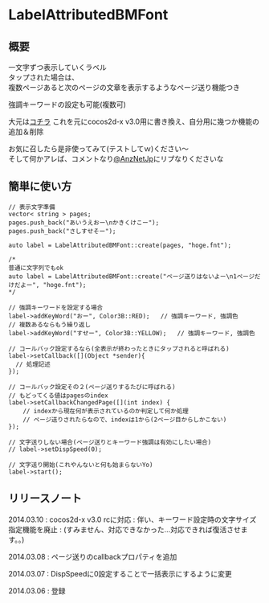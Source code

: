 # LabelAttributedBMFont

## 概要

一文字ずつ表示していくラベル  
タップされた場合は、  
複数ページあると次のページの文章を表示するようなページ送り機能つき

強調キーワードの設定も可能(複数可)

大元は[コチラ](http://survive-engineer.hatenablog.com/entry/2014/02/13/013103)
これを元にcocos2d-x v3.0用に書き換え、自分用に幾つか機能の追加＆削除

お気に召したら是非使ってみて(テストしてｗ)ください〜  
そして何かアレば、コメントなり[@AnzNetJp](https://twitter.com/AnzNetJp)にリプなりくださいな

## 簡単に使い方

    // 表示文字準備
    vector< string > pages;
    pages.push_back("あいうえおー\nかきくけこー");
    pages.push_back("さしすせそー");
    
    auto label = LabelAttributedBMFont::create(pages, "hoge.fnt");
    
    /*
    普通に文字列でもok
    auto label = LabelAttributedBMFont::create("ページ送りはないよー\n1ページだけだよー", "hoge.fnt");
    */
    
    // 強調キーワードを設定する場合
    label->addKeyWord("おー", Color3B::RED);   // 強調キーワード, 強調色
    // 複数あるならもう繰り返し
    label->addKeyWord("すせー", Color3B::YELLOW);   // 強調キーワード, 強調色
	
    // コールバック設定するなら(全表示が終わったときにタップされると呼ばれる)
    label->setCallback([](Object *sender){
      // 処理記述
    });
	
	// コールバック設定その２(ページ送りするたびに呼ばれる)
	// もどってくる値はpagesのindex
	label->setCallbackChangedPage([](int index) {
		// indexから現在何が表示されているのか判定して何か処理
		// ページ送りされたらなので、indexは1から(2ページ目からしかこない)
	});
    
	// 文字送りしない場合(ページ送りとキーワード強調は有効にしたい場合)
	// label->setDispSpeed(0);
	
    // 文字送り開始(これやんないと何も始まらないYo)
    label->start();

## リリースノート

2014.03.10
:   cocos2d-x v3.0 rcに対応
:   伴い、キーワード設定時の文字サイズ指定機能を廃止
:   (すみません、対応できなかった…対応できれば復活させます。。)

2014.03.08 
:   ページ送りのcallbackプロパティを追加

2014.03.07
:   DispSpeedに0設定することで一括表示にするように変更

2014.03.06
:   登録



